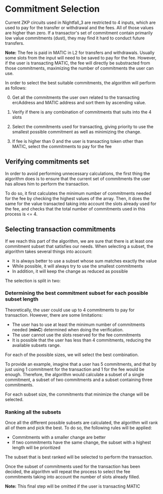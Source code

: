 # Commitment Selection

Current ZKP circuits used in Nightfall_3 are restricted to 4 inputs, which are used to pay for the
transfer or withdrawal and the fees. All of those values are higher than zero. If a transactor's set
of commitment contain primarily low value commitments (dust), they may find it hard to conduct
future transfers.

**Note:** The fee is paid in MATIC in L2 for transfers and withdrawals. Usually some slots from the
input will need to be saved to pay for the fee. However, if the user is transacting MATIC, the fee
will directly be substracted from those commitments, maximizing the number of commitments the user
can use.

In order to select the best suitable commitments, the algorithm will perform as follows:

0. Get all the commitments the user own related to the transacting ercAddress and MATIC address and
   sort them by ascending value.

1. Verify if there is any combination of commitments that suits into the 4 slots

2. Select the commitments used for transacting, giving priority to use the smallest possible
   commitment as well as minimizing the change.

3. If fee is higher than 0 and the user is transacting token other than MATIC, select the
   commitments to pay for the fee

## Verifying commitments set

In order to avoid performing unnecessary calculations, the first thing the algorithm does is to
ensure that the current set of commitments the user has allows him to perform the transaction.

To do so, it first calculates the minimum number of commitments needed for the fee by checking the
highest values of the array. Then, it does the same for the value transacted taking into account the
slots already used for the fee, and checks that the total number of commitments used in this process
is <= 4.

## Selecting transaction commitments

If we reach this part of the algorithm, we are sure that there is at least one commitment subset
that satisfies our needs. When selecting a subset, the algorithm takes several things into account:

- It is always better to use a subset whose sum matches exactly the value
- While possible, it will always try to use the smallest commitments
- In addition, it will keep the change as reduced as possible

The selection is split in two:

### Determining the best commitment subset for each possible subset length

Theoretically, the user could use up to 4 commitments to pay for transaction. However, there are
some limitations:

- The user has to use at least the minimum number of commitments needed (**minC**) determined when
  doing the verification.
- The user cannot use the slots reserved for the fee commitments
- It is possible that the user has less than 4 commitments, reducing the available subsets range.

For each of the possible sizes, we will select the best combination.

To provide an example, imagine that a user has 5 commitments, and that by just using 1 commitment
for the transaction and 1 for the fee would be enough. Therefore, the algorithm would calculate a
subset of a single commitment, a subset of two commitments and a subset containing three
commitments.

For each subset size, the commitments that minimize the change will be selected.

### Ranking all the subsets

Once all the different possible subsets are calculated, the algorithm will rank all of them and pick
the best. To do so, the following rules will be applied:

- Commitments with a smaller change are better
- If two commitments have the same change, the subset with a highest length will be prioritized

The subset that is best ranked will be selected to perform the transaction.

Once the subset of commitments used for the transaction has been decided, the algorithm will repeat
the process to select the fee commitments taking into account the number of slots already filled.

**Note:** This final step will be omitted if the user is transacting MATIC
